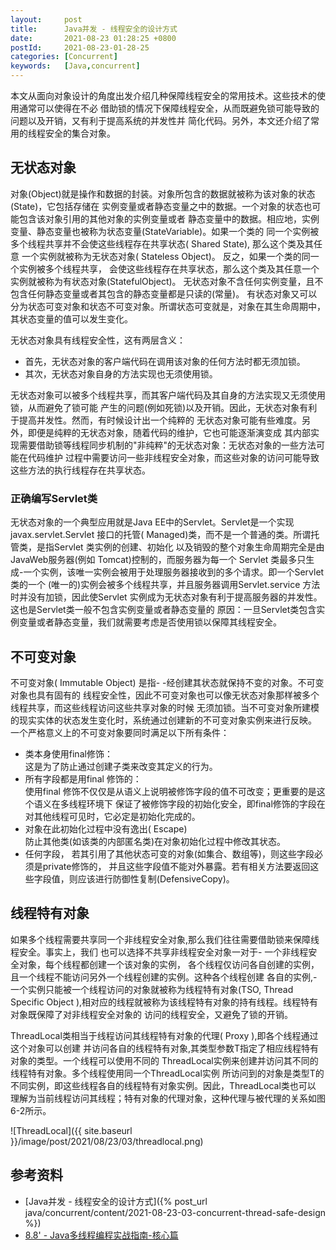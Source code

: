 ```yaml
---
layout:     post
title:      Java并发 - 线程安全的设计方式
date:       2021-08-23 01:28:25 +0800
postId:     2021-08-23-01-28-25
categories: [Concurrent]
keywords:   [Java,concurrent]
---
```


本文从面向对象设计的角度出发介绍几种保障线程安全的常用技术。这些技术的使用通常可以使得在不必
借助锁的情况下保障线程安全，从而既避免锁可能导致的问题以及开销，又有利于提高系统的并发性并
简化代码。另外，本文还介绍了常用的线程安全的集合对象。

## 无状态对象
对象(Object)就是操作和数据的封装。对象所包含的数据就被称为该对象的状态(State)，它包括存储在
实例变量或者静态变量之中的数据。一个对象的状态也可能包含该对象引用的其他对象的实例变量或者
静态变量中的数据。相应地，实例变量、静态变量也被称为状态变量(StateVariable)。如果一个类的
同一个实例被多个线程共享并不会使这些线程存在共享状态( Shared State), 那么这个类及其任意
一个实例就被称为无状态对象( Stateless Object)。 反之，如果一个类的同一个实例被多个线程共享，
会使这些线程存在共享状态，那么这个类及其任意一个实例就被称为有状态对象(StatefulObject)。
无状态对象不含任何实例变量，且不包含任何静态变量或者其包含的静态变量都是只读的(常量)。
有状态对象又可以分为状态可变对象和状态不可变对象。所谓状态可变就是，对象在其生命周期中，
其状态变量的值可以发生变化。

无状态对象具有线程安全性，这有两层含义：
* 首先，无状态对象的客户端代码在调用该对象的任何方法时都无须加锁。
* 其次，无状态对象自身的方法实现也无须使用锁。

无状态对象可以被多个线程共享，而其客户端代码及其自身的方法实现又无须使用锁，从而避免了锁可能
产生的问题(例如死锁)以及开销。因此，无状态对象有利于提高并发性。然而，有时候设计出一个纯粹的
无状态对象可能有些难度。另外，即便是纯粹的无状态对象，随着代码的维护，它也可能逐渐演变成
其内部实现需要借助锁等线程同步机制的"非纯粹"的无状态对象：无状态对象的一些方法可能在代码维护
过程中需要访问一些非线程安全对象，而这些对象的访问可能导致这些方法的执行线程存在共享状态。

### 正确编写Servlet类
无状态对象的一个典型应用就是Java EE中的Servlet。Servlet是一个实现javax.servlet.Servlet
接口的托管( Managed)类，而不是一个普通的类。所谓托管类，是指Servlet 类实例的创建、初始化
以及销毁的整个对象生命周期完全是由JavaWeb服务器(例如 Tomcat)控制的，而服务器为每一个 Servlet 
类最多只生成-一个实例，该唯一实例会被用于处理服务器接收到的多个请求。即一个Servlet 类的一个
(唯一的)实例会被多个线程共享，并且服务器调用Servlet.service 方法时并没有加锁，因此使Servlet 
实例成为无状态对象有利于提高服务器的并发性。这也是Servlet类一般不包含实例变量或者静态变量的
原因：一旦Servlet类包含实例变量或者静态变量，我们就需要考虑是否使用锁以保障其线程安全。

## 不可变对象
不可变对象( Immutable Object) 是指- -经创建其状态就保持不变的对象。不可变对象也具有固有的
线程安全性，因此不可变对象也可以像无状态对象那样被多个线程共享，而这些线程访问这些共享对象的时候
无须加锁。当不可变对象所建模的现实实体的状态发生变化时，系统通过创建新的不可变对象实例来进行反映。
一个严格意义上的不可变对象要同时满足以下所有条件：
* 类本身使用final修饰：  
  这是为了防止通过创建子类来改变其定义的行为。
* 所有字段都是用final 修饰的：  
  使用final 修饰不仅仅是从语义上说明被修饰字段的值不可改变；更重要的是这个语义在多线程环境下
  保证了被修饰字段的初始化安全，即final修饰的字段在对其他线程可见时，它必定是初始化完成的。
* 对象在此初始化过程中没有逸出( Escape)   
  防止其他类(如该类的内部匿名类)在对象初始化过程中修改其状态。
* 任何字段， 若其引用了其他状态可变的对象(如集合、数组等)，则这些字段必须是private修饰的，
  并且这些字段值不能对外暴露。若有相关方法要返回这些字段值，则应该进行防御性复制(DefensiveCopy)。

## 线程特有对象
如果多个线程需要共享同一个非线程安全对象,那么我们往往需要借助锁来保障线程安全。事实上，我们
也可以选择不共享非线程安全对象一对于- 一个非线程安全对象，每个线程都创建一个该对象的实例，
各个线程仅访问各自创建的实例，且一个线程不能访问另外一个线程创建的实例。这种各个线程创建
各自的实例,-一个实例只能被一个线程访问的对象就被称为线程特有对象(TSO, Thread Specific 
Object ),相对应的线程就被称为该线程特有对象的持有线程。线程特有对象既保障了对非线程安全对象的
访问的线程安全，又避免了锁的开销。

ThreadLocal<T>类相当于线程访问其线程特有对象的代理( Proxy ),即各个线程通过这个对象可以创建
并访问各自的线程特有对象,其类型参数T指定了相应线程特有对象的类型。一个线程可以使用不同的
ThreadLocal实例来创建并访问其不同的线程特有对象。多个线程使用同一个ThreadLocal<T>实例
所访问到的对象是类型T的不同实例，即这些线程各自的线程特有对象实例。因此，ThreadLocal类也可以
理解为当前线程访问其线程；特有对象的代理对象，这种代理与被代理的关系如图6-2所示。

![ThreadLocal]({{ site.baseurl }}/image/post/2021/08/23/03/threadlocal.png)

## 参考资料
* [Java并发 - 线程安全的设计方式]({% post_url java/concurrent/content/2021-08-23-03-concurrent-thread-safe-design %})
* [8.8' - Java多线程编程实战指南-核心篇](https://book.douban.com/subject/27034721/)
